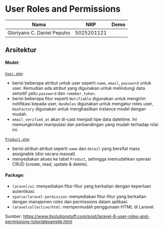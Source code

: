 # User Roles and Permissions


| Nama                      | NRP      | Demo |
|---------------------------|----------|------|
|Gloriyano C. Daniel Pepuho |5025201121|      |

## Arsitektur

#### Model:

[`User.php`](https://github.com/danielcristho/PBKK-Docs/blob/main/laravel/blog/app/Models/User.php):
- berisi beberapa atribut untuk user seperti `name`, `email`, `password` untuk user. Kemudian ada atribut yang digunakan untuk melindungi data sensitif yaitu `password` dan `remeber_token`.
- berisi beberapa fitur seperti `Notifiable` digunakan untuk mengirim notifikasi kepada user, `HasRoles` digunakan untuk mengatur roles user, `HasFactory` digunakan untuk menghasilkan instance model dengan mudah.
- `email_verified_at` akan di-cast menjadi tipe data datetime. Ini memungkinkan manipulasi dan perbandingan yang mudah terhadap nilai ini.

[`Product.php`](https://github.com/danielcristho/PBKK-Docs/blob/main/laravel/blog/app/Models/Product.php):
- berisi atribut-atribut seperti `name` dan `detail` yang bersifat mass assignable (disi secara massal).
- menyediakan akses ke tabel `Product`, sehingga memudahkan operasi CRUD (create, read, update & delete).


#### Package:
- `laravel/ui`: menyediakan fitur-fitur yang berkaitan dengan keperluan autentikasi.
- `spatie/laravel-permission`: menyediakan fitur-fitur yang berkaitan dengan manajemen roles dan permissions dalam aplikasi.
- `laravelcollective/html`: mempermudah penggunaan HTML di Laravel.



Sumber: https://www.itsolutionstuff.com/post/laravel-8-user-roles-and-permissions-tutorialexample.html
